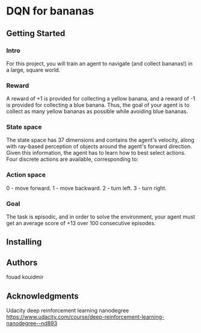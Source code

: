 # DQN for bananas

## Getting Started


### Intro
For this project, you will train an agent to navigate (and collect bananas!) in a large, square world.

### Reward 
A reward of +1 is provided for collecting a yellow banana, and a reward of -1 is provided for collecting a blue banana. Thus, the goal of your agent is to collect as many yellow bananas as possible while avoiding blue bananas.

### State space
The state space has 37 dimensions and contains the agent's velocity, along with ray-based perception of objects around the agent's forward direction. Given this information, the agent has to learn how to best select actions. Four discrete actions are available, corresponding to:

### Action space
0 - move forward.
1 - move backward.
2 - turn left.
3 - turn right.

### Goal
The task is episodic, and in order to solve the environment, your agent must get an average score of +13 over 100 consecutive episodes.


## Installing


## Authors
fouad kouidmir

## Acknowledgments
Udacity deep reinforcement learning nanodegree 
https://www.udacity.com/course/deep-reinforcement-learning-nanodegree--nd893
